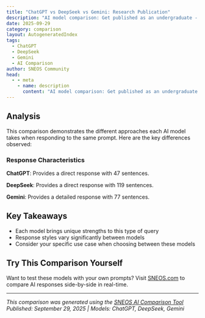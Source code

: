 ```yaml
---
title: "ChatGPT vs DeepSeek vs Gemini: Research Publication"
description: "AI model comparison: Get published as an undergraduate - academic success strategies..."
date: 2025-09-29
category: comparison
layout: AutogeneratedIndex
tags:
  - ChatGPT
  - DeepSeek
  - Gemini
  - AI Comparison
author: SNEOS Community
head:
  - - meta
    - name: description
      content: "AI model comparison: Get published as an undergraduate - academic success strategies..."
---
```


<ChatComparison
  title="ChatGPT vs DeepSeek vs Gemini: Research Publication"
  prompt="Get published as an undergraduate - academic success strategies"
  :responses='{
    "ChatGPT": "Getting published as an undergraduate can be a great boost to your academic career. Here are some effective strategies to help you achieve that goal:\n\n### 1. **Choose the Right Research Topic**\n- **Interest \u0026 Passion:** Pick a topic that genuinely interests you to stay motivated.\n- **Feasibility:** Ensure the scope is manageable given your time, resources, and expertise.\n- **Novelty:** Aim for a topic that contributes something new to your field or offers a fresh perspective.\n\n### 2. **Find a Mentor or Advisor**\n- Approach professors or researchers in your department who are active in research.\n- Express your interest in contributing to their projects or ask for guidance on your own ideas.\n- A good mentor can provide valuable feedback, resources, and networking opportunities.\n\n### 3. **Get Involved in Research Early**\n- Join a lab or research group as soon as possible.\n- Volunteer or get paid positions assisting in research to gain experience.\n- Attend workshops or seminars on research methods relevant to your discipline.\n\n### 4. **Develop Strong Research and Writing Skills**\n- Take courses or workshops on academic writing, research methodology, and data analysis.\n- Practice writing regularly and seek feedback from peers and mentors.\n- Familiarize yourself with the structure of research papers in your field.\n\n### 5. **Collaborate with Peers**\n- Work with classmates who share your academic interests.\n- Peer collaboration can enhance your project\u2019s quality and provide mutual support.\n- Co-authorship is common and encouraged in many academic fields.\n\n### 6. **Select the Appropriate Journal or Conference**\n- Identify undergraduate research journals or those with a history of publishing student work.\n- Consider submitting to conferences, which are often more accessible and can lead to publication opportunities.\n- Review submission guidelines carefully and tailor your manuscript accordingly.\n\n### 7. **Prepare a Strong Manuscript**\n- Follow the formatting and style guidelines rigorously.\n- Include clear research questions, methodology, results, and conclusions.\n- Proofread thoroughly and consider using editing tools or professional services.\n\n### 8. **Be Prepared for Revisions and Rejections**\n- Peer review feedback is an opportunity to improve your work.\n- Address reviewer comments diligently and resubmit as necessary.\n- Don\u2019t be discouraged by rejection; it\u2019s a normal part of the publishing process.\n\n### 9. **Network and Seek Opportunities**\n- Attend academic conferences, symposiums, and university research fairs.\n- Join academic societies related to your field.\n- Use platforms like ResearchGate, LinkedIn, or academic forums to connect with researchers.\n\n### 10. **Utilize University Resources**\n- Take advantage of writing centers, research offices, and library services.\n- Seek funding opportunities or grants for undergraduate research.\n- Participate in undergraduate research programs or honors theses.\n\n---\n\n### Additional Tips\n- Start small: Consider writing a literature review or a short research note to build confidence.\n- Document your research process meticulously for accuracy and reproducibility.\n- Stay ethical in your work, properly citing sources and avoiding plagiarism.\n\n---\n\n**Remember:** Getting published as an undergraduate is challenging but highly rewarding. It requires persistence, patience, and a proactive approach. Good luck!",
    "DeepSeek": "Of course. Getting published as an undergraduate is an ambitious and highly achievable goal that can profoundly impact your academic career and graduate school applications. It demonstrates initiative, critical thinking, and mastery of research skills.\n\nHere is a comprehensive guide to the strategies and pathways for achieving this.\n\n---\n\n### **Part 1: Mindset and Foundational Strategies**\n\nBefore you start, internalize these principles:\n\n1.  **Start Early:** Aim to begin the process in your sophomore or junior year. Research and writing take time, and the publication process itself can be 6-18 months.\n2.  **Embrace the Apprentice Model:** You are not expected to be a finished scholar. Your role is to be a curious, hardworking apprentice to your professors and mentors.\n3.  **View Rejection as a Rite of Passage:** Every academic gets rejected. A \u0022revise and resubmit\u0022 is often a major victory. The goal is to get your work *considered*, not necessarily accepted on the first try.\n4.  **Quality over Prestige:** Getting into a top-tier journal like *Nature* or *Science* is nearly impossible. Focus on reputable, peer-reviewed undergraduate journals or specialized, lower-tier disciplinary journals.\n\n---\n\n### **Part 2: The Four Main Pathways to Publication**\n\n#### **Pathway 1: Undergraduate Research Journals**\n\nThis is the most common and accessible route. These journals are designed for and often run by undergraduates.\n\n*   **Examples:**\n    *   **Multidisciplinary:** *Journal of Undergraduate Research and Scholarly Excellence (JURSE)*, *Yale Review of Undergraduate Research in the Sciences*, *University of California Berkeley Undergraduate Journal*.\n    *   **Discipline-Specific:** *The Cornell Undergraduate Journal of History*, *The American Journal of Undergraduate Research (AJUR)*, *Journal of Young Investigators (JYI)*.\n*   **Pros:** Peer-reviewed, understand the undergraduate context, less intimidating.\n*   **Cons:** Prestige is lower than professional journals, but still highly respected.\n\n#### **Pathway 2: Co-Authoring with a Professor (The \u0022Golden Ticket\u0022)**\n\nThis is the most impactful way to get published. You contribute to a faculty member\u0027s ongoing research project.\n\n*   **How to make it happen:**\n    1.  **Get into a Research Lab/Assist a Professor:** Actively seek out research opportunities (see Part 3).\n    2.  **Be Proactive and Indispensable:** Don\u0027t just do the minimum. Show genuine interest, ask insightful questions, and take on more responsibility.\n    3.  **Make an Intellectual Contribution:** Move beyond just running experiments or coding. Help with data analysis, literature reviews, or formulating research questions. The key to co-authorship is making a substantive contribution to the *intellectual content* of the paper.\n*   **Pros:** High-prestige publication, mentorship, invaluable learning experience, looks fantastic on a CV.\n*   **Cons:** Requires a significant time commitment and depends on finding the right mentor.\n\n#### **Pathway 3: Publishing a Literature Review**\n\nA literature review synthesizes and critically evaluates existing research on a specific topic, identifying trends, gaps, and future directions. It\u0027s a great solo project because it doesn\u0027t require new, primary data.\n\n*   **How to do it:**\n    1.  **Start from a Class Paper:** Expand an outstanding literature review you wrote for a class.\n    2.  **Find a Niche:** Choose a very specific, emerging topic where a synthesis would be valuable.\n    3.  **Add Value:** Don\u0027t just summarize. Critically analyze the methodologies, identify contradictions, and propose a new framework or hypothesis.\n*   **Where to Publish:** Many undergraduate journals welcome strong literature reviews. Some professional journals in fast-moving fields (e.g., life sciences, tech) also publish them.\n\n#### **Pathway 4: Professional / Discipline-Specific Journals**\n\nThis is the most challenging route, but possible, especially for exceptional work or in certain fields.\n\n*   **Target the Right Journals:** Look for smaller, specialized, or regional journals. Instead of *The Journal of Philosophy*, aim for *The Southwest Philosophy Review*.\n*   **Adapt a Thesis:** A senior honors thesis is often substantial enough to be condensed into a journal article.\n*   **Case Studies \u0026 Brief Reports:** Some fields (e.g., medicine, ecology) value short articles on novel cases or preliminary findings.\n\n---\n\n### **Part 3: The Step-by-Step Action Plan**\n\n**Phase 1: Laying the Groundwork (Months 1-6)**\n\n1.  **Excel in Your Classes:** A strong GPA and mastery of your subject are the foundation. Your best ideas will come from deep engagement with your coursework.\n2.  **Identify Your Interests:** What topic in your major excites you? What question would you love to explore? Talk to professors during office hours about your interests.\n3.  **Find a Mentor:** This is the single most important step.\n    *   **Approach:** \u0022Professor X, I really enjoyed your class on [Topic]. I\u0027m interested in getting involved in research and potentially working towards a publication. Do you have any opportunities in your lab, or could I discuss my interests with you?\u0022\n    *   Look for professors who are actively publishing and have a good track record of mentoring undergraduates.\n4.  **Conduct a Literature Review:** Immerse yourself in the current research. Use Google Scholar, JSTOR, and your university\u0027s library databases. This will help you identify a gap your work can fill.\n\n**Phase 2: Developing the Project (Months 3-9)**\n\n5.  **Write a Proposal:** Outline your research question, methodology, and a brief literature review. This clarifies your thinking and is useful for getting feedback.\n6.  **Apply for Funding/IRB:** See if your university has undergraduate research grants. If your research involves human or animal subjects, you MUST get approval from the Institutional Review Board (IRB) early.\n7.  **Do the Work:** Collect data, run experiments, analyze texts, write code. Meticulously document everything.\n\n**Phase 3: Writing and Submission (Months 6-12\u002B)**\n\n8.  **Write the Manuscript:**\n    *   **Follow a Model:** Find 2-3 recent articles from your target journal and use them as templates for structure, tone, and citation style.\n    *   **Write in this order:** Figures/Results \u2192 Methods \u2192 Introduction \u2192 Discussion \u2192 Abstract. This is often easier.\n    *   **Get Feedback Early and Often:** From your mentor, graduate students, and the university writing center.\n9.  **Choose the Right Journal:**\n    *   **Be realistic.** Check their author guidelines and see if they have published work by undergraduates before.\n    *   Use tools like Jane (Journal/Author Name Estimator) to find potential matches.\n10. **Craft a Professional Submission:**\n    *   Write a concise and respectful cover letter to the editor.\n    *   Format the manuscript exactly as the journal requires.\n    *   Have your mentor proofread the entire submission package.\n\n**Phase 4: Navigating the Review Process**\n\n11. **Wait Patiently:** The peer-review process is slow. Use this time to take a break from the paper.\n12. **Respond to Reviews Gracefully:**\n    *   If you get a \u0022Revise \u0026 Resubmit,\u0022 CELEBRATE. This is a positive outcome.\n    *   Create a point-by-point response to every reviewer comment, explaining how you addressed their concerns. Be polite and professional, even if you disagree.\n\n---\n\n### **Part 4: Alternative Avenues for \u0022Publication\u0022**\n\nIf a peer-reviewed journal article seems out of reach this year, build your profile with these:\n\n*   **Present at Conferences:** Look for undergraduate research symposia at your university or regional/national conferences (e.g., NCUR - National Conference on Undergraduate Research). A conference abstract is a form of publication.\n*   **Write for a Blog or Magazine:** Contribute to a reputable blog in your field (e.g., *The Conversation*, *Aeon*, field-specific blogs). This demonstrates an ability to communicate complex ideas.\n*   **Publish in Your Student Newspaper:** Writing op-eds on issues related to your field shows critical engagement.\n\n### **Final Words of Encouragement**\n\nThe journey to publication is a marathon, not a sprint. It will test and improve your research, writing, and resilience. The skills you gain\u2014how to ask a good question, how to critically evaluate evidence, how to communicate complex ideas\u2014are infinitely more valuable than the line on your CV. They are the very foundation of a successful academic and professional life.\n\nStart today. Talk to a professor. You can do this.",
    "Gemini": "Getting published as an undergraduate is a fantastic achievement that can significantly boost your academic career. It demonstrates initiative, research skills, and a deep understanding of your field. Here\u0027s a breakdown of strategies to increase your chances of getting published:\n\n**I. Finding the Right Opportunity \u0026 Project:**\n\n*   **Start with Coursework:**\n    *   **Exceptional Assignments:** Review past coursework. Did you write a paper that received outstanding feedback and shows potential for development? This is a great starting point.\n    *   **Expand and Refine:**  Don\u0027t just submit a course paper as is.  Expand the research, incorporate new perspectives, and refine the analysis based on professor feedback.\n*   **Engage with Faculty:**\n    *   **Office Hours:**  Regularly attend office hours.  Discuss your research interests, seek advice on potential projects, and inquire about faculty research projects you can contribute to.\n    *   **Mentorship:**  Identify professors whose research aligns with your interests and ask if they\u0027d be willing to mentor you.  A mentor can provide invaluable guidance on research design, methodology, and the publication process.\n*   **Research Assistant Positions:**\n    *   **Proactive Search:** Actively look for research assistant positions within your department.  These positions offer hands-on research experience and opportunities to contribute to published work, sometimes leading to co-authorship.\n    *   **Utilize University Resources:** Check your university\u0027s website, departmental newsletters, and career services for research opportunities.\n*   **Independent Research:**\n    *   **Develop Your Own Ideas:** Identify gaps in existing research or explore emerging topics within your field.\n    *   **Seek Feedback:**  Present your research ideas to faculty, peers, and at conferences to gain valuable feedback and refine your project.\n*   **Conference Presentations:**\n    *   **Abstract Submission:**  Presenting your work at conferences, even undergraduate conferences, allows you to share your research, receive feedback, and potentially network with researchers who may be interested in your work.  Conference presentations can often be expanded into full-fledged papers.\n*   **Consider Interdisciplinary Work:**  Explore topics that bridge different disciplines. This can lead to novel perspectives and increase the potential for publication in a variety of journals.\n*   **Targeted Research:**  Focus on answering a specific research question. A well-defined question is easier to investigate and makes your research more focused.\n\n**II. Crafting a Publishable Paper:**\n\n*   **Strong Literature Review:**\n    *   **Comprehensive:** Demonstrate a thorough understanding of existing research related to your topic.\n    *   **Critical Analysis:** Don\u0027t just summarize previous work; analyze it critically, identify strengths and weaknesses, and explain how your research builds upon or departs from existing knowledge.\n*   **Clear and Concise Writing:**\n    *   **Academic Style:** Adhere to the conventions of academic writing, using precise language, avoiding jargon, and structuring your paper logically.\n    *   **Grammar and Proofreading:**  Pay meticulous attention to grammar, spelling, and punctuation.  Have multiple people proofread your paper before submission.\n*   **Rigorous Methodology:**\n    *   **Appropriate Methods:** Select research methods that are appropriate for your research question and field of study.\n    *   **Justification:**  Clearly explain and justify your methodological choices.\n    *   **Transparency:**  Be transparent about your data collection and analysis procedures.\n*   **Originality and Significance:**\n    *   **Novelty:**  Your research should offer a new perspective, contribution, or insight.\n    *   **Impact:**  Explain the significance of your findings and their potential implications for the field.\n*   **Follow Journal Guidelines:**\n    *   **Formatting:** Adhere strictly to the formatting guidelines of your target journal.\n    *   **Word Count:**  Respect the journal\u0027s word count limits.\n    *   **Citation Style:** Use the correct citation style (e.g., APA, MLA, Chicago).\n*   **Structure:**\n    *   **Standard Format:** Adhere to the standard IMRaD format (Introduction, Methods, Results, and Discussion).\n    *   **Logical Flow:** Ensure that your arguments flow logically and are supported by evidence.\n\n**III. Selecting the Right Journal:**\n\n*   **Target Appropriately:**\n    *   **Scope:** Choose a journal whose scope aligns with your research topic.\n    *   **Impact Factor:**  Consider the journal\u0027s impact factor, but don\u0027t be discouraged from submitting to lower-impact journals, especially for your first publication.\n    *   **Audience:** Think about who you want to reach with your research and choose a journal that caters to that audience.\n    *   **Undergraduate Journals:** Look into specific journals designed for undergraduate research. These are often a great place to start. (See list below).\n*   **Read Articles:**  Carefully read articles published in your target journal to get a sense of its style, scope, and editorial standards.\n*   **Talk to Faculty:**  Seek advice from your faculty mentor on which journals are appropriate for your research.\n\n**IV. The Submission and Review Process:**\n\n*   **Cover Letter:**\n    *   **Professionalism:** Write a concise and professional cover letter introducing yourself, your research, and why you believe your paper is a good fit for the journal.\n    *   **Highlight Significance:** Emphasize the key findings and contributions of your research.\n*   **Ethical Considerations:**\n    *   **Original Work:**  Ensure that your work is original and that you have properly cited all sources.\n    *   **Plagiarism:**  Avoid plagiarism at all costs. Use plagiarism detection software to check your paper before submission.\n    *   **Authorship:**  Clearly define authorship and obtain consent from all co-authors.\n*   **Peer Review:**\n    *   **Constructive Criticism:**  Be prepared to receive constructive criticism from peer reviewers.\n    *   **Revisions:**  Carefully address all reviewer comments and revise your paper accordingly.\n    *   **Justification:**  If you disagree with a reviewer\u0027s comment, provide a clear and well-reasoned justification for your decision.\n*   **Persistence:**\n    *   **Rejection Happens:**  Don\u0027t be discouraged by rejection. It\u0027s a common part of the publication process.\n    *   **Learn from Rejection:**  Use rejection as an opportunity to learn and improve your research and writing skills.\n    *   **Revise and Resubmit:**  Revise your paper based on the feedback you received and submit it to another journal.\n\n**V. Resources and Support:**\n\n*   **University Writing Centers:**  Utilize your university\u0027s writing center for help with writing, editing, and proofreading.\n*   **Library Resources:**  Take advantage of your university library\u0027s resources, including databases, journals, and research guides.\n*   **Faculty Mentors:**  Seek guidance and support from faculty mentors who can provide valuable advice on all aspects of the publication process.\n*   **Workshops and Seminars:**  Attend workshops and seminars on research methods, academic writing, and the publication process.\n\n**Example Undergraduate Research Journals (varies by field):**\n\n*   *The Yale Undergraduate Research Journal*\n*   *The Harvard College Review of Environment \u0026 Society*\n*   *Stanford Undergraduate Research Journal*\n*   *Berkeley Scientific Journal*\n*   *The Columbia Undergraduate Science Journal*\n*   *Journal of Purdue Undergraduate Research*\n*   *Impulse (MIT\u0027s undergraduate research journal)*\n*   *Reinvention: an International Journal of Undergraduate Research*\n\n**Key Takeaways:**\n\n*   **Start Early:** Begin thinking about research opportunities early in your undergraduate career.\n*   **Be Proactive:** Take the initiative to seek out research opportunities and mentors.\n*   **Focus on Quality:**  Prioritize high-quality research and writing.\n*   **Be Persistent:** Don\u0027t give up easily. The publication process can be challenging, but it\u0027s also rewarding.\n*   **Network:** Building relationships with faculty and other researchers can open doors to research opportunities and collaborations.\n\nBy following these strategies and dedicating yourself to the research process, you can significantly increase your chances of getting published as an undergraduate. Good luck!\n"
  }'
  published-date="16:28"
/>

## Analysis

This comparison demonstrates the different approaches each AI model takes when responding to the same prompt. Here are the key differences observed:

### Response Characteristics

**ChatGPT**: Provides a direct response with 47 sentences. 

**DeepSeek**: Provides a direct response with 119 sentences. 

**Gemini**: Provides a detailed response with 77 sentences. 

## Key Takeaways

- Each model brings unique strengths to this type of query
- Response styles vary significantly between models
- Consider your specific use case when choosing between these models

## Try This Comparison Yourself

Want to test these models with your own prompts? Visit [SNEOS.com](https://sneos.com) to compare AI responses side-by-side in real-time.

---

*This comparison was generated using the [SNEOS AI Comparison Tool](https://sneos.com)*
*Published: September 29, 2025 | Models: ChatGPT, DeepSeek, Gemini*
